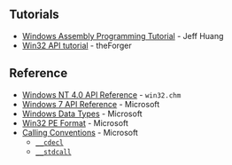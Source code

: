 ## Tutorials
* [Windows Assembly Programming Tutorial](https://doc.lagout.org/operating%20system%20/Windows/winasmtut.pdf) - Jeff Huang
* [Win32 API tutorial](http://www.winprog.org/tutorial/) - theForger

## Reference
* [Windows NT 4.0 API Reference](https://web.archive.org/web/20190512102726id_/http://laurencejackson.com/win32/Win32.chm) - `win32.chm`
* [Windows 7 API Reference](https://learn.microsoft.com/en-us/previous-versions//aa383749(v=vs.85)) - Microsoft
* [Windows Data Types](https://docs.microsoft.com/en-us/windows/win32/winprog/windows-data-types) - Microsoft
* [Win32 PE Format](https://docs.microsoft.com/en-us/windows/win32/debug/pe-format) - Microsoft
* [Calling Conventions](https://learn.microsoft.com/en-us/cpp/cpp/calling-conventions?view=msvc-160) - Microsoft
  - [`__cdecl`](https://learn.microsoft.com/en-us/cpp/cpp/cdecl?view=msvc-160)
  - [`__stdcall`](https://learn.microsoft.com/en-us/cpp/cpp/stdcall?view=msvc-160)
